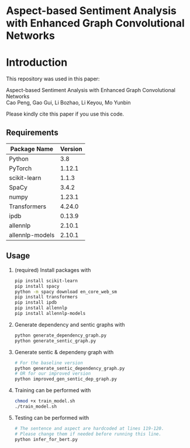 # Aspect-based Sentiment Analysis with Enhanced Graph Convolutional Networks
# Introduction
This repository was used in this paper:  
  
Aspect-based Sentiment Analysis with Enhanced Graph Convolutional Networks
<br>
Cao Peng, Gao Gui, Li Bozhao, Li Keyou, Mo Yunbin
  
Please kindly cite this paper if you use this code.

## Requirements

| Package Name | Version |
| --- | -- |
| Python | 3.8 |
| PyTorch | 1.12.1 |
| scikit-learn | 1.1.3 |
| SpaCy | 3.4.2 |
| numpy | 1.23.1 |
| Transformers | 4.24.0 |
| ipdb | 0.13.9 |
| allennlp | 2.10.1 |
|allennlp-models | 2.10.1 |

## Usage

1. (required) Install packages with

    ```bash
    pip install scikit-learn
    pip install spacy
    python -m spacy download en_core_web_sm
    pip install transformers
    pip install ipdb
    pip install allennlp
    pip install allennlp-models
    ```

1. Generate dependency and sentic graphs with

    ```bash
    python generate_dependency_graph.py
    python generate_sentic_graph.py
    ```

1. Generate sentic & dependeny graph with

    ```bash
    # For the baseline version
    python generate_sentic_dependency_graph.py
    # OR for our improved version
    python improved_gen_sentic_dep_graph.py
    ```

1. Training can be performed with

    ```bash
    chmod +x train_model.sh
    ./train_model.sh
    ```

1. Testing can be performed with

    ```bash
    # The sentence and aspect are hardcoded at lines 119-120.
    # Please change them if needed before running this line.
    python infer_for_bert.py
    ```